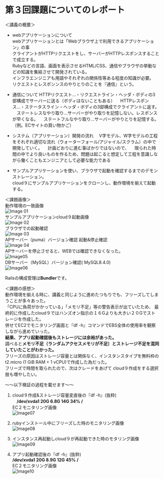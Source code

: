 # 第３回課題についてのレポート 
＜講義の概要＞  
- webアプリケーションについて  
 webアプリケーションとは「Webブラウザ上で利用できるアプリケーション」の事  
 クライアントがHTTPリクエストをし、サーバーがHTTPレスポンスすることで成立する。  
 Rubyなどの言語、画面を表示させるHTML/CSS、通信やブラウザの挙動などの知識を集結させて開発されている。  
 インフラエンジニアも用語やそれぞれの関係性等ある程度の知識が必要。  
 リクエストとレスポンンスのやりとりのことを『通信』という。  
- 通信について
  HTTPリクエスト…・リクエストライン・ヘッダ・ボディの3部構成でサーバーに送る（ボディはないこともある）
　HTTPレスポンス…・ステータスライン・ヘッダ・ボディの3部構成でクライアントに返す。  
　ステートレスなやり取り…サーバーがやり取りを記憶しない。レスポンスが早くなる。
　ステートフルなやり取り…サーバーがやりとりを記憶する。（例。ECサイトの買い物かご）
　

- システム（アプリケーション）開発の流れ
　V字モデル、W字モデルの工程をそれぞれ適切な流れ（ウォーターフォール/アジャイル/スクラム）の中で開発していく。
　計画どおりに進む事ばかりではないので、
　限られた時間の中でより良いものを作るため、問題は起こると想定して工程を意識しながら働くこともエンジニアとして必要な能力である

- サンプルアプリケーションを使い、ブラウザで起動を確認するまでのデモンストレーション。  
  cloud９にサンプルアプリケーションをクローンし、動作環境を揃えて起動する。

＜課題画像＞  
動作環境の一致画像  
 ![Image 01](images/ver.png)  
サンプルアプリケーションcloud９起動画像  
 ![Image 02](images/app_starting1.png)  
 ブラウザでの起動確認　  
 ![Image 03](images/app_starting2_web.png)  
 APサーバー（puma）バージョン確認 起動&停止確認  
 ![Image 04](images/puma_ver.png)  
 APサーバーを停止させると、WEBでは確認できなくなった。  
 ![Image05](images/app_shutdown_web.png)  
 DBサーバー（MySQL）バージョン確認( MySQL8.4.0)  
 ![Image06](images/mysql_ver.png) 
 
 Railsの構成管理は**Bundler**です。
 


＜課題の感想＞  
動作環境を揃える時に、講義と同じように進めたつもりでも、フリーズしてしまうことが多々あった。  
「CPUに負荷がかかっている」「メモリ不足」等の警告表示が出ていたため、
最終的に作成したcloud９ではハンズオン指示の１６Gよりも大きい２０Gでストレージを作成した。  
併せてEC2でモニタリング画面と『df -h』コマンドでEBS全体の使用率を観察しながら進めていった。  
**結果、アプリ起動確認後もストレージには余裕があった。**  
調べると**メモリ不足（ランダムアクセスメモリが不足）とストレージ不足を混同していたことがわかった。**  
フリーズの原因はストレージ容量とは関係なく、インスタンスタイプを無料枠のt2.micro (1 GiB RAM + 1 vCPU)で作成した為だった。    
フリーズで時間を取られたので、次はクレードをあげて cloud９作成をする選択肢も増やしたい。

〜〜以下検証の過程を載せます〜〜

1. cloud９作成&ストレージ容量変直後の『df -h』(抜粋)  
　**/dev/xvda1 20G 6.8G 14G 34% /**  
 EC２モニタリング画像  
![Image07](images/monitoring1.png)

1. rubyインストール中にフリーズした時のモニタリング画像  
![Image08](images/monitoring2.png)  
1. インスタンス再起動しcloud９が再起動できた時のモタリング画像  
![Image09](images/monitoring3.png)   

1. アプリ起動確認後の『df -h』(抜粋)  
  **/dev/xvda1 20G 8.9G 12G 45% /**  
EC２モニタリング画像   
![Image10](images/monitoring4.png)  